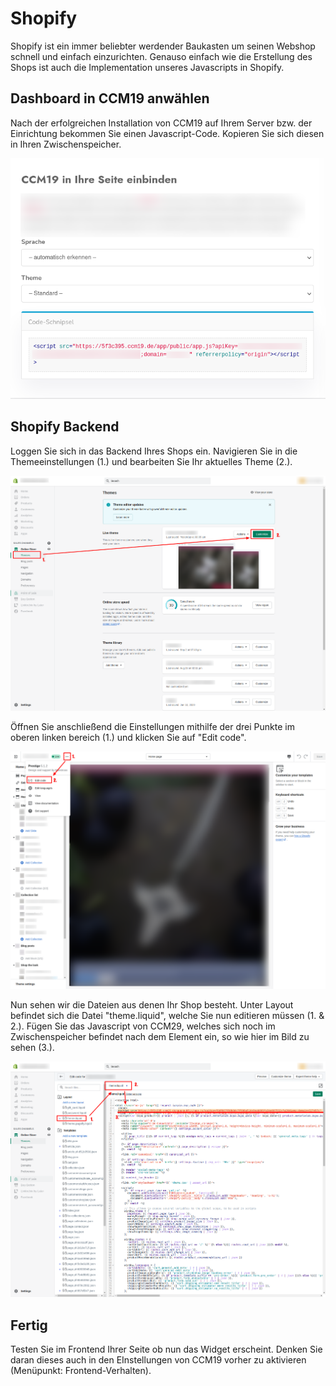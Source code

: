 # Shopify

Shopify ist ein immer beliebter werdender Baukasten um seinen Webshop schnell und einfach einzurichten. Genauso einfach wie die Erstellung des Shops ist auch die Implementation unseres Javascripts in Shopify.

## Dashboard in CCM19 anwählen

   Nach der erfolgreichen Installation von CCM19 auf Ihrem Server bzw. der Einrichtung bekommen Sie einen Javascript-Code. Kopieren Sie sich diesen in Ihren Zwischenspeicher.

![javascript](../../assets/javascript.png)



## Shopify Backend 

Loggen Sie sich in das Backend Ihres Shops ein. Navigieren Sie in die Themeeinstellungen (1.) und bearbeiten Sie Ihr aktuelles Theme (2.).



![Anleitung Shopify 1](../../assets/Anleitung%20Shopify%201.png)



Öffnen Sie anschließend die Einstellungen mithilfe der drei Punkte im oberen linken bereich (1.) und klicken Sie auf "Edit code".



![Anleitung Shopify 2](../../assets/Anleitung%20Shopify%202.png)



Nun sehen wir die Dateien aus denen Ihr Shop besteht. Unter Layout befindet sich die Datei "theme.liquid", welche Sie nun editieren müssen (1. & 2.). Fügen Sie das Javascript von CCM29, welches sich noch im Zwischenspeicher befindet nach dem Element <head> ein, so wie hier im Bild zu sehen (3.).



![Anleitung Shopify 3](../../assets/Anleitung%20Shopify%203.png)



## Fertig

Testen Sie im Frontend Ihrer Seite ob nun das Widget erscheint. Denken Sie daran dieses auch in den EInstellungen von CCM19 vorher zu aktivieren (Menüpunkt: Frontend-Verhalten).